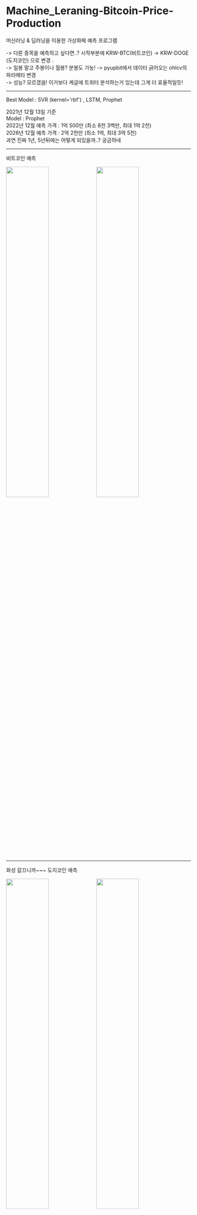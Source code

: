 # Machine_Leraning-Bitcoin-Price-Production

머신러닝 & 딥러닝을 이용한 가상화페 예측 프로그램 <br>

-> 다른 종목을 예측하고 싶다면..? 시작부분에 KRW-BTC(비트코인) -> KRW-DOGE (도지코인) 으로 변경 . <br> 
-> 일봉 말고 주봉이나 월봉? 분봉도 가눙! -> pyupbit에서 데이터 긁어오는 ohlcv의 파라메타 변경 <br>
-> 성능? 모르겠음! 이거보다 케글에 트위터 분석하는거 있는데 그게 더 효율적일듯! <br>

---

Best Model : SVR (kernel='rbf') , LSTM, Prophet<br>


2021년 12월 13일 기준<br>
Model : Prophet <br>
2022년 12월 예측 가격 : 1억 500만   (최소 8천 3백만, 최대 1억 2천)<br>
2026년 12월 예측 가격 : 2억 2천만   (최소 1억, 최대 3억 5천)<br>
과연 진짜  1년, 5년뒤에는 어떻게 되있을까..? 궁금하네 <br>

---
비트코인 예측 
<p>
  <img width="48%" src="https://user-images.githubusercontent.com/38518648/145815952-fd8afbd1-a1fd-4849-9d0a-e4c038fceca7.png"/>
  <img width="48%" src="https://user-images.githubusercontent.com/38518648/145816128-d035845e-20b4-401c-940b-9e48754250b5.png"/>
</p>

---
화성 갈끄니까~~~ 도지코인 예측
<p>
  <img width="48%" src="https://user-images.githubusercontent.com/38518648/145816015-431280d9-5a3c-4d9a-ba83-8283d118ba94.png"/>
  <img width="48%" src="https://user-images.githubusercontent.com/38518648/145815973-99c43edf-a4d2-4a1c-aac7-d1a732c4b8fa.png"/>
  <img width="48%" src="https://user-images.githubusercontent.com/38518648/145815990-57ec9163-4292-4da2-93b6-961ee0c33b09.png"/>
  <img width="48%" src="https://user-images.githubusercontent.com/38518648/145816895-badbe070-4574-4703-a613-95cf3929020b.png"/>

</p>
